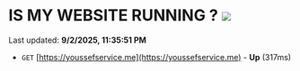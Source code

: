 # IS MY WEBSITE RUNNING ? [![](https://img.shields.io/static/v1?label=Sponsor&message=%E2%9D%A4&logo=GitHub&color=%23fe8e86)](https://github.com/sponsors/Youssef-Lehmam)

Last updated: **9/2/2025, 11:35:51 PM**

- `GET` [https://youssefservice.me](https://youssefservice.me) - **Up** (317ms)
